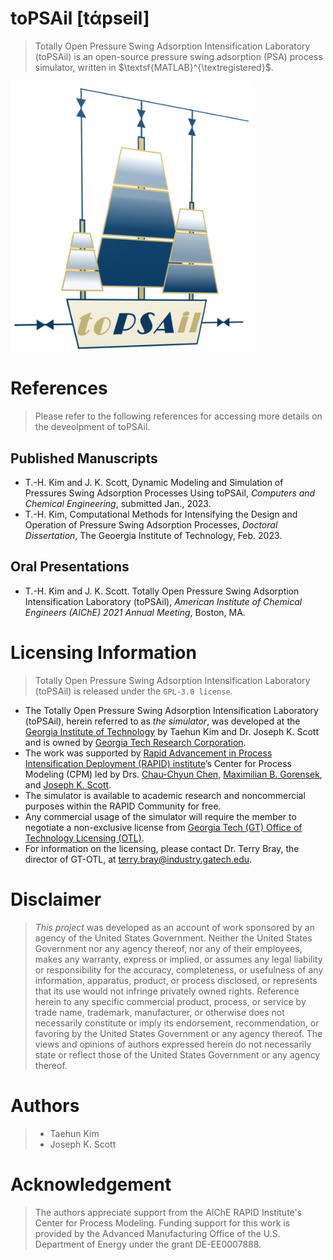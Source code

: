 # $\textsf{toPSAil}$ [tάpseil]

> $\textsf{Totally Open Pressure Swing Adsorption Intensification Laboratory (toPSAil)}$ is an open-source pressure swing adsorption (PSA) process simulator, written in $\textsf{MATLAB}^{\textregistered}$.

<!-- Import the logo -->
[<img src="1_config/1_images/toPSAil.png" width="385px" align="center">](https://github.com/taehunk333/toPSAil)





# References

> Please refer to the following references for accessing more details on the deveolpment of $\textsf{toPSAil}$.

## Published Manuscripts
* T.-H. Kim and J. K. Scott, Dynamic Modeling and Simulation of Pressures Swing Adsorption Processes Using $\textsf{toPSAil}$, *Computers and Chemical Engineering*, submitted Jan., 2023.
* T.-H. Kim, Computational Methods for Intensifying the Design and Operation of Pressure Swing Adsorption Processes, *Doctoral Dissertation*, The Geoergia Institute of Technology, Feb. 2023.

## Oral Presentations
* T.-H. Kim and J. K. Scott. $\textsf{Totally Open Pressure Swing Adsorption Intensification Laboratory (toPSAil)}$, *American Institute of Chemical Engineers (AIChE) 2021 Annual Meeting*, Boston, MA.

# Licensing Information

> $\textsf{Totally Open Pressure Swing Adsorption Intensification Laboratory (toPSAil)}$ is released under the `GPL-3.0 license`.

* The $\textsf{Totally Open Pressure Swing Adsorption Intensification Laboratory (toPSAil)}$, herein referred to as *the simulator*, was developed at the [Georgia Institute of Technology](https://www.gatech.edu) by Taehun Kim and Dr. Joseph K. Scott and is owned by [Georgia Tech Research Corporation](https://gtrc.gatech.edu).
* The work was supported by [Rapid Advancement in Process Intensification Deployment (RAPID) institute](https://www.aiche.org/rapid)’s Center for Process Modeling (CPM) led by Drs. [Chau-Chyun Chen](https://www.depts.ttu.edu/che/faculty/chau-chyun_chen/index.php), [Maximilian B. Gorensek](https://www.aiche.org/community/bio/maximilian-b-gorensek-pe), and [Joseph K. Scott](https://chbe.gatech.edu/people/joseph-scott).
* The simulator is available to academic research and noncommercial purposes within the RAPID Community for free.
* Any commercial usage of the simulator will require the member to negotiate a non-exclusive license from [Georgia Tech (GT) Office of Technology Licensing (OTL)](https://licensing.research.gatech.edu).
* For information on the licensing, please contact Dr. Terry Bray, the director of GT-OTL, at terry.bray@industry.gatech.edu.

# Disclaimer

> *This project* was developed as an account of work sponsored by an agency of the United States Government. Neither the United States Government nor any agency thereof, nor any of their employees, makes any warranty, express or implied, or assumes any legal liability or responsibility for the accuracy, completeness, or usefulness of any information, apparatus, product, or process disclosed, or represents that its use would not infringe privately owned rights.  Reference herein to any specific commercial product, process, or service by trade name, trademark, manufacturer, or otherwise does not necessarily constitute or imply its endorsement, recommendation, or favoring by the United States Government or any agency thereof.  The views and opinions of authors expressed herein do not necessarily state or reflect those of the United States Government or any agency thereof.

# Authors

> * Taehun Kim
> * Joseph K. Scott

# Acknowledgement

> The authors appreciate support from the AIChE RAPID Institute's Center for Process Modeling. 
Funding support for this work is provided by the Advanced Manufacturing Office of the U.S. Department of Energy under the grant DE-EE0007888.

<!-- 

# Reference for Markdown commands

## table

|Header1|Header2|Header3|
| --- | --- | --- |
| This | is a | table |
| This | is 2nd | row |
| This | is 3rd | row |

## alignment

| Align left | Centered  | Align right |
| :------------ |:---------------:| -----:|
| col 3 is      | some wordy text | $1600 |

## fonts

*Italics*
_This will also be italic_
**Bold text**
__This will also be bold__
***Bold and Italics***
_You **can** combine them_
~~Striked Text~~
***~~Italic, bold, and strikethrough1~~***	

## checkboxes

* [ ] Checkbox1

* [ ] Checkbox2

* [x] Checkbox selected

## Inserting lines

___

## inline math

$y = a x + b$

## centered math

$$y = a x + b$$

## code block

```
Code block
```

 -->

